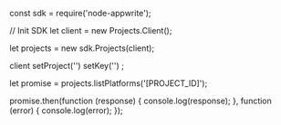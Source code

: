 const sdk = require('node-appwrite');

// Init SDK
let client = new Projects.Client();

let projects = new sdk.Projects(client);

client
    setProject('')
    setKey('')
;

let promise = projects.listPlatforms('[PROJECT_ID]');

promise.then(function (response) {
    console.log(response);
}, function (error) {
    console.log(error);
});